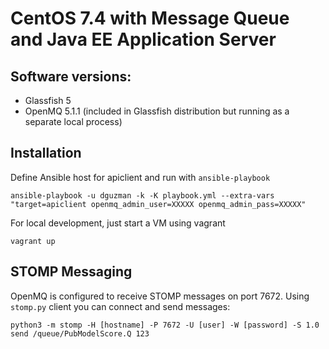 
# CentOS 7.4 with Message Queue and Java EE Application Server

## Software versions:

- Glassfish 5
- OpenMQ 5.1.1 (included in Glassfish distribution but running as a separate local process)

## Installation 

Define Ansible host for apiclient and run with `ansible-playbook`
```
ansible-playbook -u dguzman -k -K playbook.yml --extra-vars "target=apiclient openmq_admin_user=XXXXX openmq_admin_pass=XXXXX"
```

For local development, just start a VM using vagrant

```
vagrant up
```

## STOMP Messaging

OpenMQ is configured to receive STOMP messages on port 7672. Using `stomp.py` client you can connect and send messages:

```
python3 -m stomp -H [hostname] -P 7672 -U [user] -W [password] -S 1.0
send /queue/PubModelScore.Q 123
```
